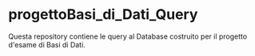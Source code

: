 # progettoBasi_di_Dati_Query
Questa repository contiene le query al Database costruito per il progetto d'esame di Basi di Dati.
